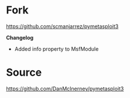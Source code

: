# Fork
https://github.com/scmanjarrez/pymetasploit3

**Changelog**
 - Added info property to MsfModule

# Source
https://github.com/DanMcInerney/pymetasploit3
